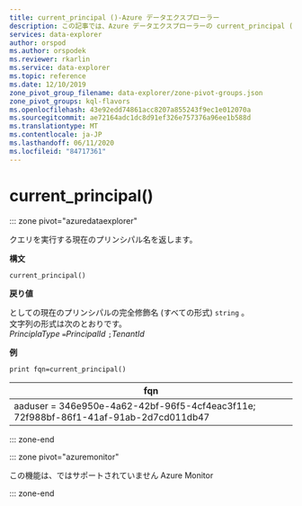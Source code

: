 ```yaml
---
title: current_principal ()-Azure データエクスプローラー
description: この記事では、Azure データエクスプローラーの current_principal () について説明します。
services: data-explorer
author: orspod
ms.author: orspodek
ms.reviewer: rkarlin
ms.service: data-explorer
ms.topic: reference
ms.date: 12/10/2019
zone_pivot_group_filename: data-explorer/zone-pivot-groups.json
zone_pivot_groups: kql-flavors
ms.openlocfilehash: 43e92edd74861acc8207a855243f9ec1e012070a
ms.sourcegitcommit: ae72164adc1dc8d91ef326e757376a96ee1b588d
ms.translationtype: MT
ms.contentlocale: ja-JP
ms.lasthandoff: 06/11/2020
ms.locfileid: "84717361"
---
```

# <a name="current_principal"></a>current_principal()

::: zone pivot="azuredataexplorer"

クエリを実行する現在のプリンシパル名を返します。

**構文**

`current_principal()`

**戻り値**

としての現在のプリンシパルの完全修飾名 (すべての形式) `string` 。  
文字列の形式は次のとおりです。  
*PrinciplaType* `=`*PrincipalId* `;`*TenantId*

**例**

<!-- csl: https://help.kusto.windows.net/Samples -->
```kusto
print fqn=current_principal()
```

|fqn|
|---|
|aaduser = 346e950e-4a62-42bf-96f5-4cf4eac3f11e; 72f988bf-86f1-41af-91ab-2d7cd011db47|

::: zone-end

::: zone pivot="azuremonitor"

この機能は、ではサポートされていません Azure Monitor

::: zone-end
